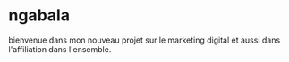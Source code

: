 # ngabala
bienvenue dans mon nouveau projet sur le marketing digital et aussi dans l'affiliation dans l'ensemble.
